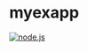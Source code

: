 myexapp
=======

[![node.js](http://ecx.images-amazon.com/images/I/61RkrbVLDQL._SL500_AA300_.jpg)](http://www.amazon.co.jp/gp/product/4839950695/ref=as_li_ss_tl?ie=UTF8&camp=247&creative=7399&creativeASIN=4839950695&linkCode=as2&tag=shigemk2-22)
